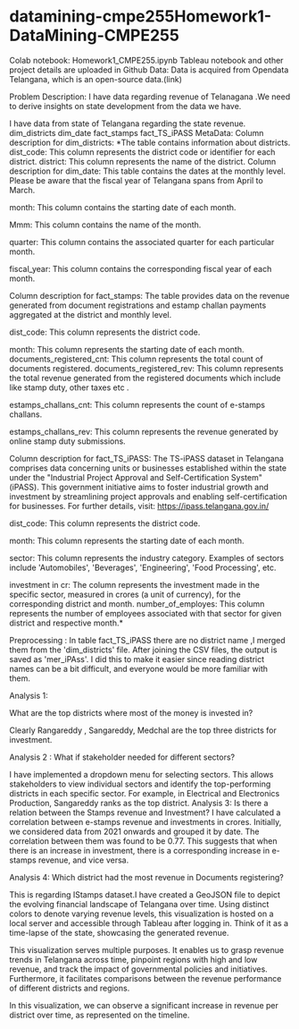 # datamining-cmpe255Homework1-DataMining-CMPE255
Colab notebook:
Homework1_CMPE255.ipynb
Tableau notebook and other project details are uploaded in Github
Data:
Data is acquired from Opendata Telangana, which is an open-source data.(link)

Problem Description:
I have data regarding revenue of Telanagana .We need to derive insights on state development from the data we have.

I have data from state of Telangana regarding the state revenue.
 dim_districts
 dim_date
 fact_stamps
 fact_TS_iPASS
MetaData:
Column description for dim_districts:
*The table contains information about districts.
dist_code: This column represents the district code or identifier for each district.
district: This column represents the name of the district.
Column description for dim_date:
This table contains the dates at the monthly level. Please be aware that the fiscal year of Telangana spans from April to March.

 month: This column contains the starting date of each month.

 Mmm: This column contains the name of the month.

 quarter: This column contains the associated quarter for each particular month.  

 fiscal_year: This column contains the corresponding fiscal year of each month.



Column description for fact_stamps:
The table provides data on the revenue generated from document registrations and estamp challan payments aggregated at the district and monthly level.


 dist_code: This column represents the district code.

 month: This column represents the starting date of each month.
documents_registered_cnt: This column represents the total count of documents registered.
documents_registered_rev: This column represents the total revenue generated from the registered documents which include like stamp duty, other taxes etc .

estamps_challans_cnt: This column represents the count of e-stamps challans.

estamps_challans_rev: This column represents the revenue generated by online stamp duty submissions.

Column description for fact_TS_iPASS:
The TS-iPASS dataset in Telangana comprises data concerning units or businesses established within the state under the "Industrial Project Approval and Self-Certification System" (iPASS). This government initiative aims to foster industrial growth and investment by streamlining project approvals and enabling self-certification for businesses.
For further details, visit: https://ipass.telangana.gov.in/

dist_code: This column represents the district code.

month: This column represents the starting date of each month.

sector: This column represents the industry category. Examples of sectors include 'Automobiles', 'Beverages', 'Engineering', 'Food Processing', etc.

investment in cr: The column represents the investment made in the specific sector, measured in crores (a unit of currency), for the corresponding district and month.
number_of_employes: This column represents the number of employees associated with that sector for given district and respective month.*






 
Preprocessing : 
In table fact_TS_iPASS there are no district name ,I merged them from the 'dim_districts' file. After joining the CSV files, the output is saved as 'mer_iPAss'. I did this to make it easier since reading district names can be a bit difficult, and everyone would be more familiar with them.




Analysis 1:

What are the top districts where most of the money is invested in?

Clearly Rangareddy , Sangareddy, Medchal are the top three districts for investment.

Analysis 2 : 
What if stakeholder needed for different sectors?


I have implemented a dropdown menu for selecting sectors. This allows stakeholders to view individual sectors and identify the top-performing districts in each specific sector. For example, in Electrical and Electronics Production, Sangareddy ranks as the top district.
Analysis 3:
Is there a relation between the Stamps revenue and Investment?
I have calculated a correlation between e-stamps revenue and investments in crores. Initially, we considered data from 2021 onwards and grouped it by date. The correlation between them was found to be 0.77. This suggests that when there is an increase in investment, there is a corresponding increase in e-stamps revenue, and vice versa.

Analysis 4:
Which district had the most revenue in Documents registering?


This is regarding IStamps dataset.I have created a GeoJSON file to depict the evolving financial landscape of Telangana over time. Using distinct colors to denote varying revenue levels, this visualization is hosted on a local server and accessible through Tableau after logging in. Think of it as a time-lapse of the state, showcasing the generated revenue.

This visualization serves multiple purposes. It enables us to grasp revenue trends in Telangana across time, pinpoint regions with high and low revenue, and track the impact of governmental policies and initiatives. Furthermore, it facilitates comparisons between the revenue performance of different districts and regions.


In this visualization, we can observe a significant increase in revenue per district over time, as represented on the timeline.






